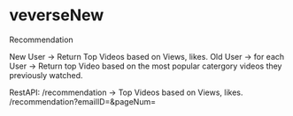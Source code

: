# veverseNew

Recommendation

New User -> Return Top Videos based on Views, likes.
Old User -> for each User -> Return top Video based on the most popular catergory videos they previously watched.


RestAPI: 
  /recommendation -> Top Videos based on Views, likes.
  /recommendation?emailID=<user email ID>&pageNum=<PageNumber> 

